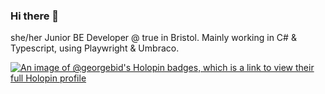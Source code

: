 ### Hi there 👋

she/her
Junior BE Developer @ true in Bristol. Mainly working in C# & Typescript, using Playwright & Umbraco.

[![An image of @georgebid's Holopin badges, which is a link to view their full Holopin profile](https://holopin.me/georgebid)](https://holopin.io/@georgebid)

<!--
**georgebid/georgebid** is a ✨ _special_ ✨ repository because its `README.md` (this file) appears on your GitHub profile.

Here are some ideas to get you started:

- 🔭 I’m currently working on ...
- 🌱 I’m currently learning ...
- 👯 I’m looking to collaborate on ...
- 🤔 I’m looking for help with ...
- 💬 Ask me about ...
- 📫 How to reach me: ...
- 😄 Pronouns: ...
- ⚡ Fun fact: ...
-->
